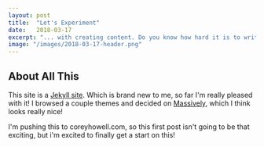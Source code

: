 ```yaml
---
layout: post
title:  "Let's Experiment"
date:   2018-03-17
excerpt: "... with creating content. Do you know how hard it is to write with Kourtney & Khloe Take The Hamptons on in the background?"
image: "/images/2018-03-17-header.png"
---
```


## About All This
This site is a [Jekyll site](https://jekyllrb.com/). Which is brand new to me, so far I'm really pleased with it! I browsed a couple themes and decided on [Massively](https://github.com/iwiedenm/jekyll-theme-massively), which I think looks really nice!

I'm pushing this to coreyhowell.com, so this first post isn't going to be that exciting, but i'm excited to finally get a start on this!
